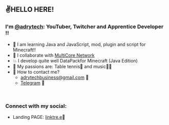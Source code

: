 ## ✌️HELLO HERE! 
### I'm [@adrytech]: YouTuber, Twitcher and Apprentice Developer ‼️
- 🌱 I am learning Java and JavaScript, mod, plugin and script for Minecraft!!
- 👯 I collaborate with [MultiCore Network]
- 💥 I develop quite well DataPackfor Minecraft (Java Edition)
- 📜 My passions are: Table tennis🏓 and music🎹🎷
- 💬 How to contact me?
  - adrytechbusiness@gmail.com 📗
  - [Telegram] 📕

<br />

### Connect with my social:

- Landing PAGE: [linktre.e]📘

<br />
<br />

[linktre.e]: https://linktr.ee/adrytech
[telegram]: https://t.me/AdryTechYT
[MultiCore Network]: https://github.com/MultiCoreNetwork
[@adrytech]: https://www.youtube.com/channel/UCBIPLy1cDh0Z-mpIZYpz5Ew
